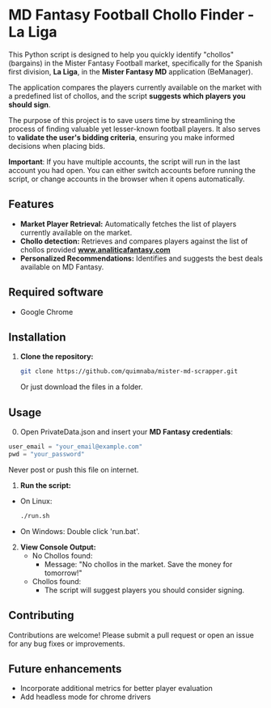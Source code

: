 # MD Fantasy Football Chollo Finder - La Liga

This Python script is designed to help you quickly identify "chollos" (bargains) in the Mister Fantasy Football market, 
specifically for the Spanish first division, **La Liga**, in the **Mister Fantasy MD** application (BeManager).

The application compares the players currently available on the market with a predefined list of chollos, and the script **suggests which players 
you should sign**.

The purpose of this project is to save users time by streamlining the process of finding valuable yet lesser-known football players. 
It also serves to **validate the user's bidding criteria**, ensuring you make informed decisions when placing bids.

**Important**: If you have multiple accounts, the script will run in the last account you had open. You can either switch accounts before
running the script, or change accounts in the browser when it opens automatically.

## Features
- **Market Player Retrieval:** Automatically fetches the list of players currently available on the market.
- **Chollo detection:** Retrieves and compares players against the list of chollos provided **www.analiticafantasy.com**
- **Personalized Recommendations:** Identifies and suggests the best deals available on MD Fantasy.

## Required software
- Google Chrome

## Installation

1. **Clone the repository:**
    ```bash
    git clone https://github.com/quimnaba/mister-md-scrapper.git
    ```
    Or just download the files in a folder.
## Usage
0. Open PrivateData.json and insert your **MD Fantasy credentials**:
```python
user_email = "your_email@example.com"
pwd = "your_password"

```
Never post or push this file on internet.

1. **Run the script:**
- On Linux:
    ```bash
    ./run.sh
    ```
- On Windows:
    Double click 'run.bat'.

2. **View Console Output:**
   - No Chollos found: 
        - Message: "No chollos in the market. Save the money for tomorrow!"
   - Chollos found:
        - The script will suggest players you should consider signing.

## Contributing
Contributions are welcome! Please submit a pull request or open an issue for any bug fixes or improvements.

## Future enhancements
- Incorporate additional metrics for better player evaluation
- Add headless mode for chrome drivers
